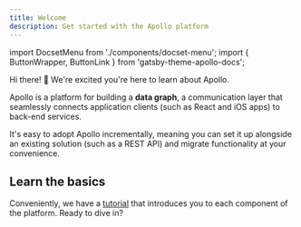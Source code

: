 ```yaml
---
title: Welcome
description: Get started with the Apollo platform
---
```


import DocsetMenu from './components/docset-menu';
import { ButtonWrapper, ButtonLink } from 'gatsby-theme-apollo-docs';

Hi there! 👋 We're excited you're here to learn about Apollo.

Apollo is a platform for building a **data graph**, a communication layer that seamlessly connects application clients (such as React and iOS apps) to back-end services.

It's easy to adopt Apollo incrementally, meaning you can set it up alongside an existing solution (such as a REST API) and migrate functionality at your convenience.

## Learn the basics

Conveniently, we have a [tutorial](/tutorial/introduction/) that introduces you to each component of the platform. Ready to dive in?